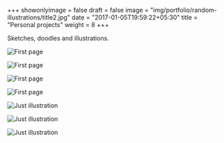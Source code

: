 +++
showonlyimage = false
draft = false
image = "img/portfolio/random-illustrations/title2.jpg"
date = "2017-01-05T19:59:22+05:30"
title = "Personal projects"
weight = 8
+++

Sketches, doodles and illustrations.
<!--more-->

![First page](/img/portfolio/random-illustrations/title2.jpg)

![First page](/img/portfolio/random-illustrations/leaves.jpg)

![First page](/img/portfolio/random-illustrations/title1.jpg)

![First page](/img/portfolio/random-illustrations/flying_bus_2018.jpg)

![Just illustration](/img/portfolio/random-illustrations/akt2.jpg)

![Just illustration](/img/portfolio/random-illustrations/garlic.jpg)

![Just illustration](/img/portfolio/random-illustrations/marko.jpg)

